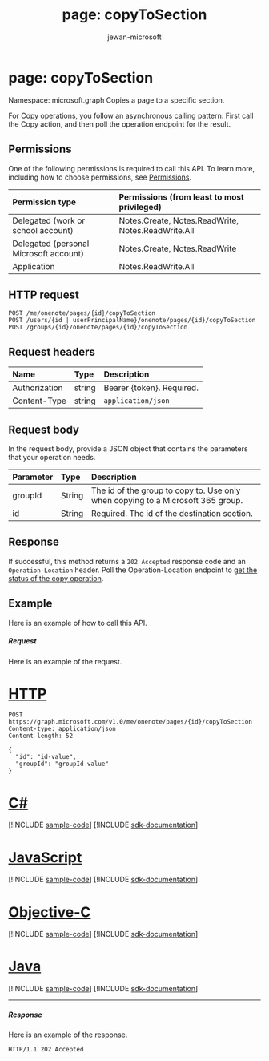 ﻿---
title: "page: copyToSection"
description: "Copies a page to a specific section."
localization_priority: Normal
author: "jewan-microsoft"
ms.prod: "onenote"
doc_type: apiPageType
---

# page: copyToSection

Namespace: microsoft.graph
Copies a page to a specific section.

For Copy operations, you follow an asynchronous calling pattern:  First call the Copy action, and then poll the operation endpoint for the result.

## Permissions

One of the following permissions is required to call this API. To learn more, including how to choose permissions, see [Permissions](/graph/permissions-reference).

| Permission type                        | Permissions (from least to most privileged)        |
| :------------------------------------- | :------------------------------------------------- |
| Delegated (work or school account)     | Notes.Create, Notes.ReadWrite, Notes.ReadWrite.All |
| Delegated (personal Microsoft account) | Notes.Create, Notes.ReadWrite                      |
| Application                            | Notes.ReadWrite.All                                |

## HTTP request

<!-- { "blockType": "ignored" } -->

```http
POST /me/onenote/pages/{id}/copyToSection
POST /users/{id | userPrincipalName}/onenote/pages/{id}/copyToSection
POST /groups/{id}/onenote/pages/{id}/copyToSection
```

## Request headers

| Name          | Type   | Description               |
| :------------ | :----- | :------------------------ |
| Authorization | string | Bearer {token}. Required. |
| Content-Type  | string | `application/json`        |

## Request body

In the request body, provide a JSON object that contains the parameters that your operation needs.

| Parameter | Type   | Description                                                                     |
| :-------- | :----- | :------------------------------------------------------------------------------ |
| groupId   | String | The id of the group to copy to. Use only when copying to a Microsoft 365 group. |
| id        | String | Required. The id of the destination section.                                    |

## Response

If successful, this method returns a `202 Accepted` response code and an `Operation-Location` header. Poll the Operation-Location endpoint to [get the status of the copy operation](onenoteoperation-get.md).

## Example

Here is an example of how to call this API.

##### Request

Here is an example of the request.

# [HTTP](#tab/http)

<!-- {
  "blockType": "request",
  "name": "page_copytosection"
}-->

```http
POST https://graph.microsoft.com/v1.0/me/onenote/pages/{id}/copyToSection
Content-type: application/json
Content-length: 52

{
  "id": "id-value",
  "groupId": "groupId-value"
}
```

# [C#](#tab/csharp)

[!INCLUDE [sample-code](../includes/snippets/csharp/page-copytosection-csharp-snippets.md)]
[!INCLUDE [sdk-documentation](../includes/snippets/snippets-sdk-documentation-link.md)]

# [JavaScript](#tab/javascript)

[!INCLUDE [sample-code](../includes/snippets/javascript/page-copytosection-javascript-snippets.md)]
[!INCLUDE [sdk-documentation](../includes/snippets/snippets-sdk-documentation-link.md)]

# [Objective-C](#tab/objc)

[!INCLUDE [sample-code](../includes/snippets/objc/page-copytosection-objc-snippets.md)]
[!INCLUDE [sdk-documentation](../includes/snippets/snippets-sdk-documentation-link.md)]

# [Java](#tab/java)

[!INCLUDE [sample-code](../includes/snippets/java/page-copytosection-java-snippets.md)]
[!INCLUDE [sdk-documentation](../includes/snippets/snippets-sdk-documentation-link.md)]

---

##### Response

Here is an example of the response.

<!-- {
  "blockType": "response",
  "truncated": true,
  "@odata.type": "microsoft.graph.onenoteOperation"
} -->

```http
HTTP/1.1 202 Accepted
```

<!-- uuid: 8fcb5dbc-d5aa-4681-8e31-b001d5168d79
2015-10-25 14:57:30 UTC -->

<!-- {
  "type": "#page.annotation",
  "description": "page: copyToSection",
  "keywords": "",
  "section": "documentation",
  "tocPath": "",
  "suppressions": [
  ]
}-->
